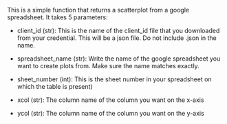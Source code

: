 This is a simple function that returns a scatterplot from a google spreadsheet. It takes 5 parameters:

- client_id (str): This is the name of the client_id file that you downloaded from your credential. This will be a json file. Do not include .json in the name.

- spreadsheet_name (str): Write the name of the google spreadsheet you want to create plots from. Make sure the name matches exactly.

- sheet_number (int): This is the sheet number in your spreadsheet on which the table is present)

- xcol (str): The column name of the column you want on the x-axis

- ycol (str): The column name of the column you want on the y-axis
